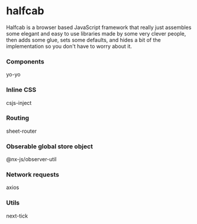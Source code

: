 # halfcab
Halfcab is a browser based JavaScript framework that really just assembles some elegant and easy to use libraries made by some very clever people, then adds some glue, sets some defaults, and hides a bit of the implementation so you don't have to worry about it.

### Components
yo-yo

### Inline CSS
csjs-inject

### Routing
sheet-router

### Obserable global store object
@nx-js/observer-util

### Network requests
axios

### Utils
next-tick
